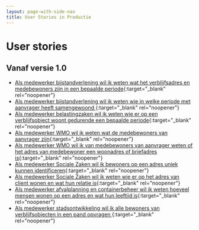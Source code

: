 ```yaml
---
layout: page-with-side-nav
title: User Stories in Productie
---
```


# User stories

## Vanaf versie 1.0

- [Als medewerker bijstandverlening wil ik weten wat het verblijfsadres en medebewoners zijn in een bepaalde periode](https://github.com/BRP-API/Haal-Centraal-BRP-bewoning/issues/85){:target="_blank" rel="noopener"}
- [Als medewerker bijstandverlening wil ik weten wie in welke periode met aanvrager heeft samengewoond ](https://github.com/BRP-API/Haal-Centraal-BRP-bewoning/issues/75){:target="_blank" rel="noopener"}
- [Als medewerker belastingzaken wil ik weten wie er op een verblijfsobject woont gedurende een bepaalde periode](https://github.com/BRP-API/Haal-Centraal-BRP-bewoning/issues/40){:target="_blank" rel="noopener"}
- [Als medewerker WMO wil ik weten wat de medebewoners van aanvrager zijn](https://github.com/BRP-API/Haal-Centraal-BRP-bewoning/issues/27){:target="_blank" rel="noopener"}
- [Als medewerker WMO wil ik van medebewoners van aanvrager weten of het adres van medebewoner een woonadres of briefadres is](https://github.com/BRP-API/Haal-Centraal-BRP-bewoning/issues/26){:target="_blank" rel="noopener"}
- [Als medewerker Sociale Zaken wil ik bewoners op een adres uniek kunnen identificeren](https://github.com/BRP-API/Haal-Centraal-BRP-bewoning/issues/46){:target="_blank" rel="noopener"}
- [Als medewerker Sociale Zaken wil ik weten wie er op het adres van client wonen en wat hun relatie is](https://github.com/BRP-API/Haal-Centraal-BRP-bewoning/issues/31){:target="_blank" rel="noopener"}
- [Als medewerker afvalplanning en containerbeheer wil ik weten hoeveel mensen wonen op een adres en wat hun leeftijd is](https://github.com/BRP-API/Haal-Centraal-BRP-bewoning/issues/47){:target="_blank" rel="noopener"}
- [Als medewerker stadsontwikkeling wil ik alle bewoners van verblijfsobjecten in een pand opvragen ](https://github.com/BRP-API/Haal-Centraal-BRP-bewoning/issues/35){:target="_blank" rel="noopener"}

